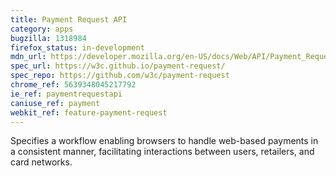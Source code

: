 ```yaml
---
title: Payment Request API
category: apps
bugzilla: 1318984
firefox_status: in-development
mdn_url: https://developer.mozilla.org/en-US/docs/Web/API/Payment_Request_API
spec_url: https://w3c.github.io/payment-request/
spec_repo: https://github.com/w3c/payment-request
chrome_ref: 5639348045217792
ie_ref: paymentrequestapi
caniuse_ref: payment
webkit_ref: feature-payment-request
---
```


Specifies a workflow enabling browsers to handle web-based payments in a consistent manner, facilitating interactions between users, retailers, and card networks.

